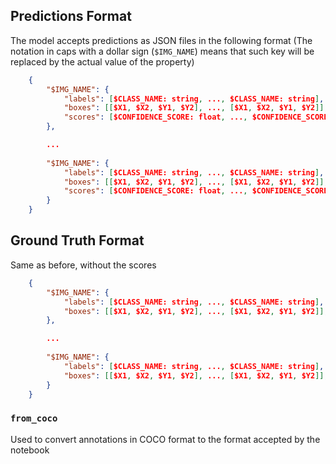 ## Predictions Format

The model accepts predictions as JSON files in the following format
(The notation in caps with a dollar sign (`$IMG_NAME`) means that such key will be replaced by the actual value of the property)
```json
    {
        "$IMG_NAME": {
            "labels": [$CLASS_NAME: string, ..., $CLASS_NAME: string],
            "boxes": [[$X1, $X2, $Y1, $Y2], ..., [$X1, $X2, $Y1, $Y2]],
            "scores": [$CONFIDENCE_SCORE: float, ..., $CONFIDENCE_SCORE: float]
        },

        ...
        
        "$IMG_NAME": {
            "labels": [$CLASS_NAME: string, ..., $CLASS_NAME: string],
            "boxes": [[$X1, $X2, $Y1, $Y2], ..., [$X1, $X2, $Y1, $Y2]],
            "scores": [$CONFIDENCE_SCORE: float, ..., $CONFIDENCE_SCORE: float]
        }
    }
```

## Ground Truth Format

Same as before, without the scores
```json
    {
        "$IMG_NAME": {
            "labels": [$CLASS_NAME: string, ..., $CLASS_NAME: string],
            "boxes": [[$X1, $X2, $Y1, $Y2], ..., [$X1, $X2, $Y1, $Y2]],
        },

        ...
        
        "$IMG_NAME": {
            "labels": [$CLASS_NAME: string, ..., $CLASS_NAME: string],
            "boxes": [[$X1, $X2, $Y1, $Y2], ..., [$X1, $X2, $Y1, $Y2]],
        }
    }
```

### `from_coco`
Used to convert annotations in COCO format to the format accepted by the notebook